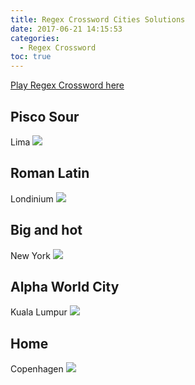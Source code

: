```yaml
---
title: Regex Crossword Cities Solutions
date: 2017-06-21 14:15:53
categories:
  - Regex Crossword
toc: true
---
```


[Play Regex Crossword here](https://www.regexcrossword.com)

<!--more-->

## Pisco Sour
Lima
![](/images/regex/cities1.JPG)

## Roman Latin
Londinium
![](/images/regex/cities2.JPG)

## Big and hot
New York
![](/images/regex/cities3.JPG)

## Alpha World City
Kuala Lumpur
![](/images/regex/cities4.JPG)

## Home
Copenhagen
![](/images/regex/cities5.JPG)
